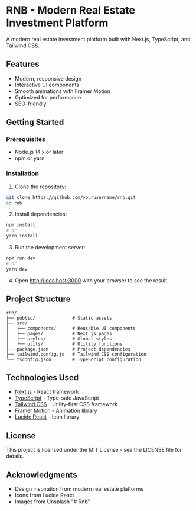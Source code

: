 # RNB - Modern Real Estate Investment Platform

A modern real estate investment platform built with Next.js, TypeScript, and Tailwind CSS.

## Features

- Modern, responsive design
- Interactive UI components
- Smooth animations with Framer Motion
- Optimized for performance
- SEO-friendly

## Getting Started

### Prerequisites

- Node.js 14.x or later
- npm or yarn

### Installation

1. Clone the repository:
```bash
git clone https://github.com/yourusername/rnb.git
cd rnb
```

2. Install dependencies:
```bash
npm install
# or
yarn install
```

3. Run the development server:
```bash
npm run dev
# or
yarn dev
```

4. Open [http://localhost:3000](http://localhost:3000) with your browser to see the result.

## Project Structure

```
rnb/
├── public/              # Static assets
├── src/
│   ├── components/      # Reusable UI components
│   ├── pages/           # Next.js pages
│   ├── styles/          # Global styles
│   └── utils/           # Utility functions
├── package.json         # Project dependencies
├── tailwind.config.js   # Tailwind CSS configuration
└── tsconfig.json        # TypeScript configuration
```

## Technologies Used

- [Next.js](https://nextjs.org/) - React framework
- [TypeScript](https://www.typescriptlang.org/) - Type-safe JavaScript
- [Tailwind CSS](https://tailwindcss.com/) - Utility-first CSS framework
- [Framer Motion](https://www.framer.com/motion/) - Animation library
- [Lucide React](https://lucide.dev/) - Icon library

## License

This project is licensed under the MIT License - see the LICENSE file for details.

## Acknowledgments

- Design inspiration from modern real estate platforms
- Icons from Lucide React
- Images from Unsplash
"# Rnb" 
